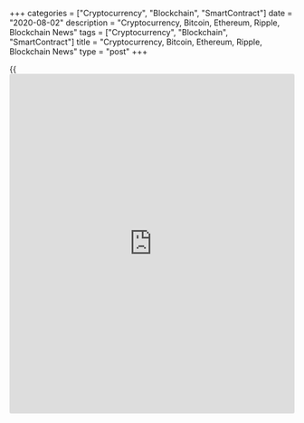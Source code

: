 +++
categories = ["Cryptocurrency", "Blockchain", "SmartContract"]
date = "2020-08-02"
description = "Cryptocurrency, Bitcoin, Ethereum, Ripple, Blockchain News"
tags = ["Cryptocurrency", "Blockchain", "SmartContract"]
title = "Cryptocurrency, Bitcoin, Ethereum, Ripple, Blockchain News"
type = "post"
+++

{{<iframe id="large-banner" src="https://www.bounty.group/#slide=10.0" width="100%" height="600" scrolling="no" style="border: 0px solid rgb(216, 221, 230); border-radius: 3px;">}}



[ ![logo][1] ][2]

![logo][3]

  * [▮ Home][4]
  * [ ▮ Business][5]
    * [ Latest Headlines][6]
    * [Top Stories][7]
    * [Breaking News][8]
    * [Earnings][9]
    * [Biotech][10]
    * [Investors][11]
    * [Stock Alerts][12]
    * [IPOs][13]
    * [M&A][14]
    * [Canadian][15]
    * [UK][16]
    * [Key Wallstreet Events][17]
    * [▮ Industry News][18]
      * [ Technology][19]
      * [ Software][20]
      * [ Banking][21]
      * [ Automotive][22]
      * [ Energy][23]
      * [More][24]
    * ▮ Corp. Calendars
      * [Dividends][25]
      * [Stock Splits][26]
      * [ Buybacks][27]
      * [ Conference Calls][28]
    * ▮ Earnings Calendars
      * [Earnings Calendar][29]
      * [ Pos Pre-announcements][30]
      * [ Profit Warnings][31]
      * [ Positive Surprise][32]
      * [ Negative Surprise][33]
      * [ Latest Earnings][34]
    * ▮ FDA Calendars
      * [Drug Approvals][35]
      * [ Device Approvals][36]
      * [ Clinical Trial Calendar][37]
    * ▮ Ratings Changes 
      * [Upgrades][38]
      * [Downgrades][39]
      * [ Cov Initiations][40]
      * [ Cov. Reiterated][41]
  * [ ▮ Economy][42]
    * [ US][43]
    * [ Europe][44]
    * [ Asia][45]
    * [ Global][46]
    * [ Economic Calendar][47]
    * [ Economic Scorecard][48]
    * [ Fed Members][49]
  * [ ▮Crypto ][50]
    * [ Cryptocurrency][51]
    * [ Blockchain][52]
  * [ ▮ Markets][53]
    * [ Morning Mkt Analysis][54]
    * [US Commentary][55]
    * [ European Commentary][56]
    * [ Asian Commentary][57]
    * [ Canadian Commentary][58]
    * [ Indian Commentary][59]
    * [Commodities][60]
    * [Bonds][61]
    * [Currencies][62]
  * [ ▮ Politics][63]
    * [ US][64]
    * [ World][65]
    * [White House][66]
    * [Elections][67]
    * [Congress][68]
    * [General News][69]
  * [ ▮ Forex][70]
    * [ FX Top Stories][71]
    * [ Currency Analysis][62]
    * [ Currency Alerts][72]
    * [ Economic Calendar][47]
    * [ Economic Scorecard][48]
  * [ ▮ Health NEW][73]
    * [ Coronavirus][74]
    * [ COVID-19 Calendar NEW][75]
    * [ Diet & Fitness][76]
    * [Cannabis][77]
    * [Kids Health][78]
    * [Men's Health][79]
    * [Women's Health][80]
    * [Cancer News][81]
    * [Drug Development][82]
    * [Mental Health][83]
  * [ ▮ Entertainment][84]
    * [ Top Stories][85]
    * [Slide Shows][86]
    * [ Game of Thrones][87]
    * ▮ Music [news](https://www.letsplayfx.com/blog/forex-news-website/)
      * [Pop][88]
      * [Rock][89]
      * [ Classic Rock][90]
      * [Rap/Hip-Hop][91]
      * [Country][92]
      * [ Alternative][93]
      * [Oldies][94]
      * [All Genre][95]
  * [▮ Content Licensing][96]
    * [Newswires & Feeds][97]
    * [Content Syndication][98]
    * [Digital Signage Services][99]
    * [Radio News Services][100]
  * [ ▮ Premium][101]
    * [Intelligent Investor][102]
    * [Emerging Biostocks][103]
    * [Under The Radar][104]
    * [Short-Term Investor][105]
    * [Login][106]
  * ▮ More
    * [Free Content][107]
    * [RSS Feeds][108]
    * [Press Releases][109]
    * [Search][110]
    * [Contact Us][111]

[][2]

  * [Home][4]
  * [ Business][5]
    * [ Latest Headlines][6]
    * [Top Stories][7]
    * [Breaking News][8]
    * [Earnings][9]
    * [Biotech][10]
    * [Investors][11]
    * [Stock Alerts][12]
    * [IPOs][13]
    * [M&A][14]
    * [Canadian][15]
    * [UK][16]
    * [Key Wallstreet Events][17]
    * [Industry News][18]
      * [ Technology][19]
      * [ Software][20]
      * [ Banking][21]
      * [ Automotive][22]
      * [ Energy][23]
      * [More][24]
    * Corp. Calendars
      * [Dividends][25]
      * [Stock Splits][26]
      * [ Buybacks][27]
      * [ Conference Calls][28]
    * Earnings Calendars
      * [Earnings Calendar][29]
      * [ Pos Pre-announcements][30]
      * [ Profit Warnings][31]
      * [ Positive Surprise][32]
      * [ Negative Surprise][33]
      * [ Latest Earnings][34]
    * FDA Calendars
      * [Drug Approvals][35]
      * [ Device Approvals][36]
      * [ Clinical Trial Calendar][37]
    * Ratings Changes 
      * [Upgrades][38]
      * [Downgrades][39]
      * [ Cov Initiations][40]
      * [ Cov. Reiterated][41]
  * [ Economy][42]
    * [ US][43]
    * [ Europe][44]
    * [ Asia][45]
    * [ Global][46]
    * [ Economic Calendar][47]
    * [ Economic Scorecard][48]
    * [ Fed Members][49]
  * [ Crypto ][50]
    * [ Cryptocurrency][51]
    * [ Blockchain][52]
  * [ Markets][53]
    * [ Morning Mkt Analysis][54]
    * [US Commentary][55]
    * [ European Commentary][56]
    * [ Asian Commentary][57]
    * [ Canadian Commentary][58]
    * [ Indian Commentary][59]
    * [Commodities][60]
    * [Bonds][61]
    * [Currencies][62]
  * [ Politics][63]
    * [ US][64]
    * [ World][65]
    * [White House][66]
    * [Elections][67]
    * [Congress][68]
    * [General News][69]
  * [ Forex][70]
    * [ FX Top Stories][71]
    * [ Currency Analysis][62]
    * [ Currency Alerts][72]
    * [ Economic Calendar][47]
    * [ Economic Scorecard][48]
  * [ Health NEW][73]
    * [ Coronavirus][74]
    * [ COVID-19 Calendar NEW][75]
    * [ Diet & Fitness][76]
    * [Cannabis][77]
    * [Kids Health][78]
    * [Men's Health][79]
    * [Women's Health][80]
    * [Cancer News][81]
    * [Drug Development][82]
    * [Mental Health][83]
  * [ Entertainment][84]
    * [ Top Stories][85]
    * [Slide Shows][86]
    * [ Game of Thrones][87]
    * Music [news](https://www.letsplayfx.com/blog/forex-news-website/)
      * [Pop][88]
      * [Rock][89]
      * [ Classic Rock][90]
      * [Rap/Hip-Hop][91]
      * [Country][92]
      * [ Alternative][93]
      * [Oldies][94]
      * [All Genre][95]
  * [Content Licensing][96]
    * [Newswires & Feeds][97]
    * [Content Syndication][98]
    * [Digital Signage Services][99]
    * [Radio News Services][100]
  * [ Premium][101]
    * [Intelligent Investor][102]
    * [Emerging Biostocks][103]
    * [Under The Radar][104]
    * [Short-Term Investor][105]
    * [Login][106]
  * More
    * [Free Content][107]
    * [RSS Feeds][108]
    * [Press Releases][109]
    * [Search][110]
    * [Contact Us][111]

# Cryptocurrency News

[![Share][112]][113]

[Tweet][114]

BitcoinLitecoinEthereum Ripple

Price (USD)

1h12h1d 1w1m3m 1y

![Chart_COINBASE_SPOT_BTC_USD_2_13.jpg][115]

*Time In UTC / GMT

[Cryptocurrency][116]

![ledger [blockchain](https://www.letsplayfx.com/blog/trade-forex-with-bitcoin/) 072920][117]

## [Crypto Hardware Wallet Maker Ledger Warns Customers Of Data Breach
][118]

  
  
Crypto hardware wallet maker Ledger has warned its customers about a
data breach on the Ledger [website](https://www.playgroundfx.com/blog/website-for-forex-trading/) in June and July, which has
compromised [contact](https://www.playgroundfx.com/contact/) and order details of 9,500 customers as well as 1
million email addresses. Meanwhile, the company confirmed that the data
breach has no link with its hardware wallets or Ledger Live security and
crypto assets.

##  [Cellebrite Launches CipherTrace-powered Crypto Tracer Solution
][119]

##  [World Stablecoin Association Launched For Cryptocurrency Community
][120]

##  [OCC Says Federally Chartered Banks And Thrifts To Provide Crypto-
custody Services ][121]

##  [French Central Bank To Pilot Central Bank Digital Currency ][122]

##  [MasterCard Expands Accelerate Cryptocurrency Card Program For
Issuers ][123]

##  [Texas Man Charged For Using COVID Relief Fund To Buy Cryptos ][124]

##  [U.S. Army Seeks Cloud-based Cryptocurrency Investigative
Application ][125]

##  [BitTorrent Adds Binance's Stablecoin BUSD As Payment Option ][126]

##  [Texas Regulator Shuts Down Fraudulent Multilevel Marketing Crypto
Firm ][127]

[Read More][116]  

[Blockchain][128]

![uae bloackchain 073120][129]

## [UAE Implements Country-wide, Blockchain-based Ecosystem For Data
Sharing ][130]

  
  
The United Arab Emirates has partnered Swedish [blockchain](https://www.letsplayfx.com/blog/trade-forex-with-bitcoin/) KYC technology
firm Norbloc AB to become one of the first countries in the world to
implement a country-wide, [blockchain](https://www.letsplayfx.com/blog/trade-forex-with-bitcoin/) based ecosystem for data sharing.
Dubai Economy and banking group Emirates NBD announced the go-live of
the UAE KYC Blockchain Platform.

##  [UK's Copper Integrates Signature Bank's Digital Payments Platform
Signet ][131]

##  [Sri Lanka's SAGT Container Terminal Joins Blockchain-Platform
TradeLens ][132]

##  [J.M. Smucker To Use Blockchain For Traceability Of 1850 Coffee
Brand ][133]

##  [Volvo Invests In Blockchain Firm Circulor To Help Trace Cobalt Used
In Batteries ][134]

[Read More][128]  

Cryptocurrency Tutorial

## [Bitcoin Is Back With A Bang][135]

![Slideshow1 Bitcoin 062016 sm][136] Bitcoin, once dismissed as
something reserved for geeks and the cryptography enthusiasts, is back
in the limelight, as the price of the cryptocurrency appreciated in
recent weeks.

Price Updates

BTC/USD| 11200.42  
---|---  
LTC/USD| 57.83  
ETH/USD| 378.81  
XRP/USD| 0.28755  
  
Updated at 8/2/2020 8:00:22 PM UTC

Follow RTT

[![Facebook][137]][138]

[![Twitter][139]][140]

[![Instagram][141]][142]

[![RSS][143]][108]

  * Editor's Pick 
  * Most Read 
  * Most Emailed

###  [ Apple Says New IPhones May Be Delayed ][144]

###  [ Coca-Cola To Offer Topo Chico Hard Seltzer ][145]

###  [ Impossible Foods' Plant-based Burger At Walmart Stores ][146]

###  [ Swiss Re Slips To H1 Loss, Says Confident In Outlook; Stock Up
][147]

###  [ Merck Q2 Results Top Estimates; Boosts FY20 Outlook ][148]

###  [ Amazon.com Q2 Results Trump Street; Shares Up 5% ][149]

###  [ Facebook Q2 Profit, Revenues Beat Street View; Shares Up 7%
][150]

###  [ Google Parent Alphabet Q2 Profit, Revenues Beat Street View
][151]

###  [ Apple Q3 Results Trounce Street View; Shares Up 5% ][152]

###  [ Google, Apple, Amazon, Facebook CEOs Testify Before Congress
][153]

###  [ Boeing Says It Will Take Around 3 Years To Return To 2019
Passenger Levels ][154]

###  [ Volkswagen Warns On FY20 Results After Q2 Loss; Cuts Dividend;
Stock Down ][155]

###  [ Canopy Growth Launches New U.S. E-commerce Website ][156]

###  [ Pre-market Movers In Healthcare Sector: SPPI, MEDS, OCGN, SRNE,
CRMD... ][157]

###  [ Stock Alert: Humanigen Climbs 30% After Positive News On Its
Lenzilumab ][158]

###  [ Tupperware Brands Corp. Q2 adjusted earnings Beat Estimates][159]

###  [ Pre-market Movers In Healthcare Sector: SNOA, ACHV, TMDI, IMRN…
][160]

###  [ Trevena (TRVN) Just Days Away From FDA Decision ][161]

###  [ Pre-market Movers In Healthcare Sector: CLRB, ADMA, AMAG, BNGO,
SNOA... ][162]

###  [ PRPO Up 400% As It Readies For Rollout Of COVID-19 Test, LXRX
Realigns Business, VRTX Boosts Outlook ][163]

###  [ MRNA, PFE/BNTX COVID-19 Vaccines Move Into Phase 3, CytoDyn On
Watch, GNCA To Report Data On Jul.30 ][164]

###  [ Pre-market Movers In Healthcare Sector: ACHV, ECOR, ADMA, DBVT,
PRPO... ][165]

###  [ Stock Alert: Inovio Pharmaceuticals Gains 13% ][166]

###  [ HELLA GmbH FY Currency And Portfolio-adjusted Sales Decline 14.3%
- Quick Facts ][167]

###  [ Pre-market Movers In Healthcare Sector: SPPI, MEDS, OCGN, SRNE,
CRMD... ][157]

###  [ MRNA, PFE/BNTX COVID-19 Vaccines Move Into Phase 3, CytoDyn On
Watch, GNCA To Report Data On Jul.30 ][164]

###  [ Pre-market Movers In Healthcare Sector: SNOA, ACHV, TMDI, IMRN…
][160]

###  [ Stock Alert: Spectrum Pharma Shares Up 29% ][168]

###  [ During Shutdowns, Restaurant Industry Shed Two-thirds Of Jobs
][169]

###  [ Zebra Technologies Corporation Q2 adjusted earnings Beat
Estimates][170]

###  [ Laboratory Corporation Of America Holdings Q2 adjusted earnings
Beat Estimates][171]

###  [ McDonald's Q2 Profit Down 68%, Misses View - Quick Facts ][172]

###  [ EARNINGS SUMMARY: Details of Iridium Communications Inc. Q2
Earnings Report][173]

###  [ Xerox Corp. Q2 adjusted earnings of $0.15 per share][174]

###  [ 3M Co. Q2 adjusted earnings Miss Estimates][175]

###  [ M.D.C. Holdings Q2 Results Top Consensus - Quick Facts ][176]

Copyright (C) 2020 RTTNews. All rights reserved. By using this site, you
agree to the  [Terms of Service][177]. [About Us][178]   |   [Contact
Us][179]   |   [Privacy][180]   |   [Sitemap][181]

   1. cdn.rtt[news](https://www.letsplayfx.com/blog/forex-news-website/).com/images/v2/rtt[news](https://www.letsplayfx.com/blog/forex-news-website/)-logo.gif
   2. www.rtt[news](https://www.letsplayfx.com/blog/forex-news-website/).com
   3. cdn.rtt[news](https://www.letsplayfx.com/blog/forex-news-website/).com/images/v3/Search-button.png
   4. www.rtt[news](https://www.letsplayfx.com/blog/forex-news-website/).com/Default.aspx
   5. www.rtt[news](https://www.letsplayfx.com/blog/forex-news-website/).com/Content/Business.aspx
   6. www.rtt[news](https://www.letsplayfx.com/blog/forex-news-website/).com/Content/RTTHeadlines.aspx
   7. www.rtt[news](https://www.letsplayfx.com/blog/forex-news-website/).com/list/top-story.aspx
   8. www.rtt[news](https://www.letsplayfx.com/blog/forex-news-website/).com/list/breaking-[news](https://www.letsplayfx.com/blog/forex-news-website/).aspx
   9. www.rtt[news](https://www.letsplayfx.com/blog/forex-news-website/).com/list/earnings.aspx
   10. www.rtt[news](https://www.letsplayfx.com/blog/forex-news-website/).com/Content/Biotechnology.aspx
   11. www.rtt[news](https://www.letsplayfx.com/blog/forex-news-website/).com/Content/Investors.aspx
   12. www.rtt[news](https://www.letsplayfx.com/blog/forex-news-website/).com/list/stock-alerts.aspx?utm_source=rtt[news](https://www.letsplayfx.com/blog/forex-news-website/)&utm_campaign=stockalertmenu
   13. www.rtt[news](https://www.letsplayfx.com/blog/forex-news-website/).com/list/ipos.aspx
   14. www.rtt[news](https://www.letsplayfx.com/blog/forex-news-website/).com/list/mergers.aspx
   15. www.rtt[news](https://www.letsplayfx.com/blog/forex-news-website/).com/list/canadian-[news](https://www.letsplayfx.com/blog/forex-news-website/).aspx
   16. www.rtt[news](https://www.letsplayfx.com/blog/forex-news-website/).com/list/uk-top-story.aspx
   17. www.rtt[news](https://www.letsplayfx.com/blog/forex-news-website/).com/list/ws-events.aspx
   18. www.rtt[news](https://www.letsplayfx.com/blog/forex-news-website/).com/Content/Industries.aspx
   19. www.rtt[news](https://www.letsplayfx.com/blog/forex-news-website/).com/content/industry[news](https://www.letsplayfx.com/blog/forex-news-website/).aspx?industry=technology
   20. www.rtt[news](https://www.letsplayfx.com/blog/forex-news-website/).com/content/industry[news](https://www.letsplayfx.com/blog/forex-news-website/).aspx?industry=Software
   21. www.rtt[news](https://www.letsplayfx.com/blog/forex-news-website/).com/content/industry[news](https://www.letsplayfx.com/blog/forex-news-website/).aspx?industry=Banking
   22. www.rtt[news](https://www.letsplayfx.com/blog/forex-news-website/).com/content/industry[news](https://www.letsplayfx.com/blog/forex-news-website/).aspx?industry=Automotive
   23. www.rtt[news](https://www.letsplayfx.com/blog/forex-news-website/).com/content/industry[news](https://www.letsplayfx.com/blog/forex-news-website/).aspx?industry=Energy
   24. www.rtt[news](https://www.letsplayfx.com/blog/forex-news-website/).com/content/industries.aspx
   25. www.rtt[news](https://www.letsplayfx.com/blog/forex-news-website/).com/Calendar/Dividend.aspx
   26. www.rtt[news](https://www.letsplayfx.com/blog/forex-news-website/).com/CorpInfo/StockSplits.aspx
   27. www.rtt[news](https://www.letsplayfx.com/blog/forex-news-website/).com/CorpInfo/StockBuybacks.aspx
   28. www.rtt[news](https://www.letsplayfx.com/blog/forex-news-website/).com/CorpInfo/ConferenceCalls.aspx
   29. www.rtt[news](https://www.letsplayfx.com/blog/forex-news-website/).com/Calendar/Earnings.aspx
   30. www.rtt[news](https://www.letsplayfx.com/blog/forex-news-website/).com/Calendar/PositiveEarningsAnnouncement.aspx
   31. www.rtt[news](https://www.letsplayfx.com/blog/forex-news-website/).com/Calendar/ProfitWarnings.aspx
   32. www.rtt[news](https://www.letsplayfx.com/blog/forex-news-website/).com/Earnings/PositiveSurprises.aspx
   33. www.rtt[news](https://www.letsplayfx.com/blog/forex-news-website/).com/Earnings/NegativeSurprises.aspx
   34. www.rtt[news](https://www.letsplayfx.com/blog/forex-news-website/).com/Earnings/LatestEarnings.aspx
   35. www.rtt[news](https://www.letsplayfx.com/blog/forex-news-website/).com/CorpInfo/FDACalendar.aspx
   36. www.rtt[news](https://www.letsplayfx.com/blog/forex-news-website/).com/CorpInfo/FDADeviceApprovals.aspx
   37. www.rtt[news](https://www.letsplayfx.com/blog/forex-news-website/).com/CorpInfo/ClinicalTrialCalendar.aspx
   38. www.rtt[news](https://www.letsplayfx.com/blog/forex-news-website/).com/CorpInfo/Upgrades.aspx
   39. www.rtt[news](https://www.letsplayfx.com/blog/forex-news-website/).com/CorpInfo/Downgrades.aspx
   40. www.rtt[news](https://www.letsplayfx.com/blog/forex-news-website/).com/CorpInfo/CoverageInitiate.aspx
   41. www.rtt[news](https://www.letsplayfx.com/blog/forex-news-website/).com/CorpInfo/CoverageReiterate.aspx
   42. www.rtt[news](https://www.letsplayfx.com/blog/forex-news-website/).com/Content/EconomicNews.aspx
   43. www.rtt[news](https://www.letsplayfx.com/blog/forex-news-website/).com/list/us-economic-[news](https://www.letsplayfx.com/blog/forex-news-website/).aspx
   44. www.rtt[news](https://www.letsplayfx.com/blog/forex-news-website/).com/list/european-economic-[news](https://www.letsplayfx.com/blog/forex-news-website/).aspx
   45. www.rtt[news](https://www.letsplayfx.com/blog/forex-news-website/).com/list/asian-economic-[news](https://www.letsplayfx.com/blog/forex-news-website/).aspx
   46. www.rtt[news](https://www.letsplayfx.com/blog/forex-news-website/).com/list/global-economic-[news](https://www.letsplayfx.com/blog/forex-news-website/).aspx
   47. www.rtt[news](https://www.letsplayfx.com/blog/forex-news-website/).com/CorpInfo/EconomicCalendar.aspx
   48. www.rtt[news](https://www.letsplayfx.com/blog/forex-news-website/).com/economic-scorecard/world-rank/GDP/highest-performance.aspx
   49. www.rtt[news](https://www.letsplayfx.com/blog/forex-news-website/).com/CorpInfo/FedMembers.aspx
   50. www.rtt[news](https://www.letsplayfx.com/blog/forex-news-website/).com/Content/Cryptocurrency.aspx?utm_source=rtt[news](https://www.letsplayfx.com/blog/forex-news-website/)&utm_campaign=crypmenu
   51. www.rtt[news](https://www.letsplayfx.com/blog/forex-news-website/).com/list/cryptocurrency.aspx?utm_source=rtt[news](https://www.letsplayfx.com/blog/forex-news-website/)&utm_campaign=crypmenu
   52. www.rtt[news](https://www.letsplayfx.com/blog/forex-news-website/).com/list/[blockchain](https://www.letsplayfx.com/blog/trade-forex-with-bitcoin/).aspx?utm_source=rtt[news](https://www.letsplayfx.com/blog/forex-news-website/)&utm_campaign=crypmenu
   53. www.rtt[news](https://www.letsplayfx.com/blog/forex-news-website/).com/Content/Markets.aspx
   54. www.rtt[news](https://www.letsplayfx.com/blog/forex-news-website/).com/Content/MarketAnalysis.aspx
   55. www.rtt[news](https://www.letsplayfx.com/blog/forex-news-website/).com/list/us-commentary.aspx
   56. www.rtt[news](https://www.letsplayfx.com/blog/forex-news-website/).com/list/european-commentary.aspx
   57. www.rtt[news](https://www.letsplayfx.com/blog/forex-news-website/).com/list/asian-commentary.aspx
   58. www.rtt[news](https://www.letsplayfx.com/blog/forex-news-website/).com/list/canadian-commentary.aspx
   59. www.rtt[news](https://www.letsplayfx.com/blog/forex-news-website/).com/list/indian-commentary.aspx
   60. www.rtt[news](https://www.letsplayfx.com/blog/forex-news-website/).com/list/commodities.aspx
   61. www.rtt[news](https://www.letsplayfx.com/blog/forex-news-website/).com/list/us-treasury-markets.aspx
   62. www.rtt[news](https://www.letsplayfx.com/blog/forex-news-website/).com/list/forex-commentary.aspx
   63. www.rtt[news](https://www.letsplayfx.com/blog/forex-news-website/).com/Content/Political.aspx
   64. www.rtt[news](https://www.letsplayfx.com/blog/forex-news-website/).com/list/us-political-[news](https://www.letsplayfx.com/blog/forex-news-website/).aspx
   65. www.rtt[news](https://www.letsplayfx.com/blog/forex-news-website/).com/list/political-[news](https://www.letsplayfx.com/blog/forex-news-website/).aspx
   66. www.rtt[news](https://www.letsplayfx.com/blog/forex-news-website/).com/list/white-house.aspx
   67. www.rtt[news](https://www.letsplayfx.com/blog/forex-news-website/).com/list/us-election.aspx
   68. www.rtt[news](https://www.letsplayfx.com/blog/forex-news-website/).com/list/us-congress.aspx
   69. www.rtt[news](https://www.letsplayfx.com/blog/forex-news-website/).com/list/general-[news](https://www.letsplayfx.com/blog/forex-news-website/).aspx
   70. www.rtt[news](https://www.letsplayfx.com/blog/forex-news-website/).com/Content/Forex.aspx
   71. www.rtt[news](https://www.letsplayfx.com/blog/forex-news-website/).com/list/forex-top-story.aspx
   72. www.rtt[news](https://www.letsplayfx.com/blog/forex-news-website/).com/list/currency-markets.aspx
   73. www.rtt[news](https://www.letsplayfx.com/blog/forex-news-website/).com/Content/Health.aspx
   74. www.rtt[news](https://www.letsplayfx.com/blog/forex-news-website/).com/list/coronavirus.aspx
   75. www.rtt[news](https://www.letsplayfx.com/blog/forex-news-website/).com/corpinfo/covid-19-drugs-in-development.aspx
   76. www.rtt[news](https://www.letsplayfx.com/blog/forex-news-website/).com/list/diet-nutrition-fitness.aspx
   77. www.rtt[news](https://www.letsplayfx.com/blog/forex-news-website/).com/list/cannabis.aspx
   78. www.rtt[news](https://www.letsplayfx.com/blog/forex-news-website/).com/list/kids-health.aspx
   79. www.rtt[news](https://www.letsplayfx.com/blog/forex-news-website/).com/list/mens-health.aspx
   80. www.rtt[news](https://www.letsplayfx.com/blog/forex-news-website/).com/list/womens-health.aspx
   81. www.rtt[news](https://www.letsplayfx.com/blog/forex-news-website/).com/list/cancer.aspx
   82. www.rtt[news](https://www.letsplayfx.com/blog/forex-news-website/).com/list/drug-development.aspx
   83. www.rtt[news](https://www.letsplayfx.com/blog/forex-news-website/).com/list/mental-health.aspx
   84. www.rtt[news](https://www.letsplayfx.com/blog/forex-news-website/).com/Content/Entertainment.aspx
   85. www.rtt[news](https://www.letsplayfx.com/blog/forex-news-website/).com/list/entertainment-top-story.aspx
   86. www.rtt[news](https://www.letsplayfx.com/blog/forex-news-website/).com/Content/SlideShow.aspx
   87. www.rtt[news](https://www.letsplayfx.com/blog/forex-news-website/).com/Entertainment/GameOfThrones.aspx
   88. www.rtt[news](https://www.letsplayfx.com/blog/forex-news-website/).com/list/pop-music.aspx
   89. www.rtt[news](https://www.letsplayfx.com/blog/forex-news-website/).com/list/rock-music.aspx
   90. www.rtt[news](https://www.letsplayfx.com/blog/forex-news-website/).com/list/classic-rock-music.aspx
   91. www.rtt[news](https://www.letsplayfx.com/blog/forex-news-website/).com/list/rap-music.aspx
   92. www.rtt[news](https://www.letsplayfx.com/blog/forex-news-website/).com/list/country-music.aspx
   93. www.rtt[news](https://www.letsplayfx.com/blog/forex-news-website/).com/list/alternative-music.aspx
   94. www.rtt[news](https://www.letsplayfx.com/blog/forex-news-website/).com/list/oldies-music.aspx
   95. www.rtt[news](https://www.letsplayfx.com/blog/forex-news-website/).com/list/music.aspx
   96. www.rtt[news](https://www.letsplayfx.com/blog/forex-news-website/).com/ContentLicensing.aspx
   97. www.rtt[news](https://www.letsplayfx.com/blog/forex-news-website/).com/Newsfeeds.aspx
   98. www.rtt[news](https://www.letsplayfx.com/blog/forex-news-website/).com/ContentSyndication.aspx
   99. www.rtt[news](https://www.letsplayfx.com/blog/forex-news-website/).com/Digitalsignage.aspx
   100. www.rtt[news](https://www.letsplayfx.com/blog/forex-news-website/).com/RadioNewsServices.aspx
   101. www.rtt[news](https://www.letsplayfx.com/blog/forex-news-website/).com/Products/Services.aspx
   102. www.rtt[news](https://www.letsplayfx.com/blog/forex-news-website/).com/Products/RTTIntelligent[investor](https://www.fintechee.com/tutorial-for-forex-trading/investor-mode/).aspx
   103. www.rtt[news](https://www.letsplayfx.com/blog/forex-news-website/).com/Products/EBSService.aspx
   104. www.rtt[news](https://www.letsplayfx.com/blog/forex-news-website/).com/Products/UTRService.aspx
   105. www.rtt[news](https://www.letsplayfx.com/blog/forex-news-website/).com/Products/STIService.aspx
   106. www.rtt[news](https://www.letsplayfx.com/blog/forex-news-website/).com/Products/Login.aspx
   107. www.rtt[news](https://www.letsplayfx.com/blog/forex-news-website/).com/Widget/GetWidget.aspx
   108. www.rtt[news](https://www.letsplayfx.com/blog/forex-news-website/).com/rss/RSSArticleList.aspx
   109. www.rtt[news](https://www.letsplayfx.com/blog/forex-news-website/).com/press-releases/list.aspx
   110. www.rtt[news](https://www.letsplayfx.com/blog/forex-news-website/).com/articlesearch.aspx
   111. www.rtt[news](https://www.letsplayfx.com/blog/forex-news-website/).com/[contact](https://www.playgroundfx.com/contact/)us.aspx
   112. cdn.rtt[news](https://www.letsplayfx.com/blog/forex-news-website/).com/images/v2/share-2.jpg
   113. www.addthis.com/bookmark.php
   114. twitter.com/share
   115. media.rtt[news](https://www.letsplayfx.com/blog/forex-news-website/).com/charts/Chart_COINBASE_SPOT_BTC_USD_2_13.jpg
   116. www.rtt[news](https://www.letsplayfx.com/blog/forex-news-website/).com/list/cryptocurrency.aspx
   117. cdn.rtt[news](https://www.letsplayfx.com/blog/forex-news-website/).com/articleimages/ustopstories/2020/july/ledger-[blockchain](https://www.letsplayfx.com/blog/trade-forex-with-bitcoin/)-072920.jpg (ledger [blockchain](https://www.letsplayfx.com/blog/trade-forex-with-bitcoin/) 072920)
   118. www.rtt[news](https://www.letsplayfx.com/blog/forex-news-website/).com/3115626/crypto-hardware-wallet-maker-ledger-warns-customers-of-data-breach.aspx?type=cryp
   119. www.rtt[news](https://www.letsplayfx.com/blog/forex-news-website/).com/3115046/cellebrite-launches-ciphertrace-powered-crypto-tracer-solution.aspx?type=cryp
   120. www.rtt[news](https://www.letsplayfx.com/blog/forex-news-website/).com/3114164/world-stablecoin-association-launched-for-cryptocurrency-community.aspx?type=cryp
   121. www.rtt[news](https://www.letsplayfx.com/blog/forex-news-website/).com/3113792/occ-says-federally-chartered-banks-and-thrifts-to-provide-crypto-custody-services.aspx?type=cryp
   122. www.rtt[news](https://www.letsplayfx.com/blog/forex-news-website/).com/3112840/french-central-bank-to-pilot-central-bank-digital-currency.aspx?type=cryp
   123. www.rtt[news](https://www.letsplayfx.com/blog/forex-news-website/).com/3112417/mastercard-expands-accelerate-cryptocurrency-card-program-for-issuers.aspx?type=cryp
   124. www.rtt[news](https://www.letsplayfx.com/blog/forex-news-website/).com/3111334/texas-man-charged-for-using-covid-relief-fund-to-buy-cryptos.aspx?type=cryp
   125. www.rtt[news](https://www.letsplayfx.com/blog/forex-news-website/).com/3110934/u-s-army-seeks-cloud-based-cryptocurrency-investigative-application.aspx?type=cryp
   126. www.rtt[news](https://www.letsplayfx.com/blog/forex-news-website/).com/3110543/bittorrent-adds-[Binance](https://www.playgroundfx.com/blog/binance-creator/)-s-stablecoin-busd-as-payment-option.aspx?type=cryp
   127. www.rtt[news](https://www.letsplayfx.com/blog/forex-news-website/).com/3110199/texas-regulator-shuts-down-[fraud](https://www.letsplayfx.com/blog/cryptocurrency-fraud/)ulent-multilevel-marketing-crypto-firm.aspx?type=cryp
   128. www.rtt[news](https://www.letsplayfx.com/blog/forex-news-website/).com/list/[blockchain](https://www.letsplayfx.com/blog/trade-forex-with-bitcoin/).aspx
   129. cdn.rtt[news](https://www.letsplayfx.com/blog/forex-news-website/).com/articleimages/ustopstories/2020/july/uae-bloackchain-073120.jpg (uae bloackchain 073120)
   130. www.rtt[news](https://www.letsplayfx.com/blog/forex-news-website/).com/3116993/uae-implements-country-wide-[blockchain](https://www.letsplayfx.com/blog/trade-forex-with-bitcoin/)-based-ecosystem-for-data-sharing.aspx?type=bloc
   131. www.rtt[news](https://www.letsplayfx.com/blog/forex-news-website/).com/3113260/uk-s-copper-integrates-signature-bank-s-digital-payments-platform-signet.aspx?type=bloc
   132. www.rtt[news](https://www.letsplayfx.com/blog/forex-news-website/).com/3112061/sri-lanka-s-sagt-container-terminal-joins-[blockchain](https://www.letsplayfx.com/blog/trade-forex-with-bitcoin/)-platform-tradelens.aspx?type=bloc
   133. www.rtt[news](https://www.letsplayfx.com/blog/forex-news-website/).com/3111747/j-m-smucker-to-use-[blockchain](https://www.letsplayfx.com/blog/trade-forex-with-bitcoin/)-for-traceability-of-1850-coffee-brand.aspx?type=bloc
   134. www.rtt[news](https://www.letsplayfx.com/blog/forex-news-website/).com/3109894/volvo-invests-in-[blockchain](https://www.letsplayfx.com/blog/trade-forex-with-bitcoin/)-firm-circulor-to-help-trace-cobalt-used-in-batteries.aspx?type=bloc
   135. www.rtt[news](https://www.letsplayfx.com/blog/forex-news-website/).com/slideshow/3458/[bitcoin](https://www.letsplayfx.com/blog/forex-for-bitcoin/)-is-back-with-a-bang.aspx
   136. cdn.rtt[news](https://www.letsplayfx.com/blog/forex-news-website/).com/articleimages/slideshow/2016/june/slideshow1-[bitcoin](https://www.letsplayfx.com/blog/forex-for-bitcoin/)-062016-sm.jpg (Slideshow1 Bitcoin 062016 sm)
   137. cdn.rtt[news](https://www.letsplayfx.com/blog/forex-news-website/).com/images/v3/Facebook.png (Follow RTTNews On Facebook)
   138. www.facebook.com/RTTTopStories
   139. cdn.rtt[news](https://www.letsplayfx.com/blog/forex-news-website/).com/images/v3/Twitter.png (Follow RTTNews On Twitter)
   140. www.twitter.com/rtt[news](https://www.letsplayfx.com/blog/forex-news-website/)
   141. cdn.rtt[news](https://www.letsplayfx.com/blog/forex-news-website/).com/images/v3/Instagram.png (Follow RTTNews On Instagram)
   142. www.instagram.com/rtt[news](https://www.letsplayfx.com/blog/forex-news-website/)
   143. cdn.rtt[news](https://www.letsplayfx.com/blog/forex-news-website/).com/images/v3/RSS.png (RTTNews RSS Feeds)
   144. www.rtt[news](https://www.letsplayfx.com/blog/forex-news-website/).com/3117012/apple-says-new-iphones-may-be-delayed.aspx
   145. www.rtt[news](https://www.letsplayfx.com/blog/forex-news-website/).com/3116998/coca-cola-to-offer-topo-chico-hard-seltzer.aspx
   146. www.rtt[news](https://www.letsplayfx.com/blog/forex-news-website/).com/3116968/impossible-foods-plant-based-burger-at-walmart-stores.aspx
   147. www.rtt[news](https://www.letsplayfx.com/blog/forex-news-website/).com/3116948/swiss-re-slips-to-h1-loss-says-confident-in-outlook-stock-up.aspx
   148. www.rtt[news](https://www.letsplayfx.com/blog/forex-news-website/).com/3116880/merck-q2-results-top-estimates-boosts-fy20-outlook.aspx
   149. www.rtt[news](https://www.letsplayfx.com/blog/forex-news-website/).com/3116570/amazon-com-q2-results-trump-street-shares-up-5.aspx
   150. www.rtt[news](https://www.letsplayfx.com/blog/forex-news-website/).com/3116567/facebook-q2-profit-revenues-beat-street-view-shares-up-7.aspx
   151. www.rtt[news](https://www.letsplayfx.com/blog/forex-news-website/).com/3116556/google-parent-alphabet-q2-profit-revenues-beat-street-view.aspx
   152. www.rtt[news](https://www.letsplayfx.com/blog/forex-news-website/).com/3116522/apple-q3-results-trounce-street-view-shares-up-5.aspx
   153. www.rtt[news](https://www.letsplayfx.com/blog/forex-news-website/).com/3116419/google-apple-amazon-facebook-ceos-testify-before-congress.aspx
   154. www.rtt[news](https://www.letsplayfx.com/blog/forex-news-website/).com/3116401/boeing-says-it-will-take-around-3-years-to-return-to-2019-passenger-levels.aspx
   155. www.rtt[news](https://www.letsplayfx.com/blog/forex-news-website/).com/3116302/volkswagen-warns-on-fy20-results-after-q2-loss-cuts-dividend-stock-down.aspx
   156. www.rtt[news](https://www.letsplayfx.com/blog/forex-news-website/).com/3114696/canopy-growth-launches-new-u-s-e-commerce-[website](https://www.playgroundfx.com/blog/website-for-forex-trading/).aspx
   157. www.rtt[news](https://www.letsplayfx.com/blog/forex-news-website/).com/3114860/pre-market-movers-in-healthcare-sector-sppi-meds-ocgn-srne-crmd.aspx
   158. www.rtt[news](https://www.letsplayfx.com/blog/forex-news-website/).com/3115053/stock-alert-humanigen-climbs-30-after-positive-[news](https://www.letsplayfx.com/blog/forex-news-website/)-on-its-lenzilumab.aspx
   159. www.rtt[news](https://www.letsplayfx.com/blog/forex-news-website/).com/3115487/tupperware-brands-corp-q2-adjusted-earnings-beat-estimates.aspx
   160. www.rtt[news](https://www.letsplayfx.com/blog/forex-news-website/).com/3115442/pre-market-movers-in-healthcare-sector-snoa-achv-tmdi-imrn.aspx
   161. www.rtt[news](https://www.letsplayfx.com/blog/forex-news-website/).com/3115259/trevena-trvn-just-days-away-from-fda-decision.aspx
   162. www.rtt[news](https://www.letsplayfx.com/blog/forex-news-website/).com/3116136/pre-market-movers-in-healthcare-sector-clrb-adma-amag-bngo-snoa.aspx
   163. www.rtt[news](https://www.letsplayfx.com/blog/forex-news-website/).com/3116699/prpo-up-400-as-it-readies-for-rollout-of-covid-19-test-lxrx-realigns-business-vrtx-boosts-outlook.aspx
   164. www.rtt[news](https://www.letsplayfx.com/blog/forex-news-website/).com/3114775/mrna-pfe-bntx-covid-19-vaccines-move-into-phase-3-cytodyn-on-watch-gnca-to-report-data-on-jul-30.aspx
   165. www.rtt[news](https://www.letsplayfx.com/blog/forex-news-website/).com/3116833/pre-market-movers-in-healthcare-sector-achv-ecor-adma-dbvt-prpo.aspx
   166. www.rtt[news](https://www.letsplayfx.com/blog/forex-news-website/).com/3116379/stock-alert-inovio-pharmaceuticals-gains-13.aspx
   167. www.rtt[news](https://www.letsplayfx.com/blog/forex-news-website/).com/3114777/hella-gmbh-fy-currency-and-portfolio-adjusted-sales-decline-14-3-quick-facts.aspx
   168. www.rtt[news](https://www.letsplayfx.com/blog/forex-news-website/).com/3115032/stock-alert-spectrum-pharma-shares-up-29.aspx
   169. www.rtt[news](https://www.letsplayfx.com/blog/forex-news-website/).com/3115026/during-shutdowns-restaurant-industry-shed-two-thirds-of-jobs.aspx
   170. www.rtt[news](https://www.letsplayfx.com/blog/forex-news-website/).com/3114949/zebra-technologies-corporation-q2-adjusted-earnings-beat-estimates.aspx
   171. www.rtt[news](https://www.letsplayfx.com/blog/forex-news-website/).com/3114926/laboratory-corporation-of-america-holdings-q2-adjusted-earnings-beat-estimates.aspx
   172. www.rtt[news](https://www.letsplayfx.com/blog/forex-news-website/).com/3114923/mcdonald-s-q2-profit-down-68-misses-view-quick-facts.aspx
   173. www.rtt[news](https://www.letsplayfx.com/blog/forex-news-website/).com/3114917/earnings-summary-details-of-iridium-communications-inc-q2-earnings-report.aspx
   174. www.rtt[news](https://www.letsplayfx.com/blog/forex-news-website/).com/3114869/xerox-corp-q2-adjusted-earnings-of-0-15-per-share.aspx
   175. www.rtt[news](https://www.letsplayfx.com/blog/forex-news-website/).com/3114863/3m-co-q2-adjusted-earnings-miss-estimates.aspx
   176. www.rtt[news](https://www.letsplayfx.com/blog/forex-news-website/).com/3114846/m-d-c-holdings-q2-results-top-consensus-quick-facts.aspx
   177. www.rtt[news](https://www.letsplayfx.com/blog/forex-news-website/).com/Disclaimer.aspx
   178. www.rtt[news](https://www.letsplayfx.com/blog/forex-news-website/).com/AboutUs.aspx
   179. www.rtt[news](https://www.letsplayfx.com/blog/forex-news-website/).com/ContactUs.aspx
   180. www.rtt[news](https://www.letsplayfx.com/blog/forex-news-website/).com/Privacy.aspx
   181. www.rtt[news](https://www.letsplayfx.com/blog/forex-news-website/).com/Sitemap.aspx